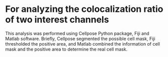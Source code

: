 # For analyzing the colocalization ratio of two interest channels
This analysis was performed using Cellpose Python package, Fiji and Matlab software.
Briefly, Cellpose segmented the possible cell mask, Fiji thresholded the positive area, and Matlab combined the information of cell mask and the positive area to determine the real cell mask. 
